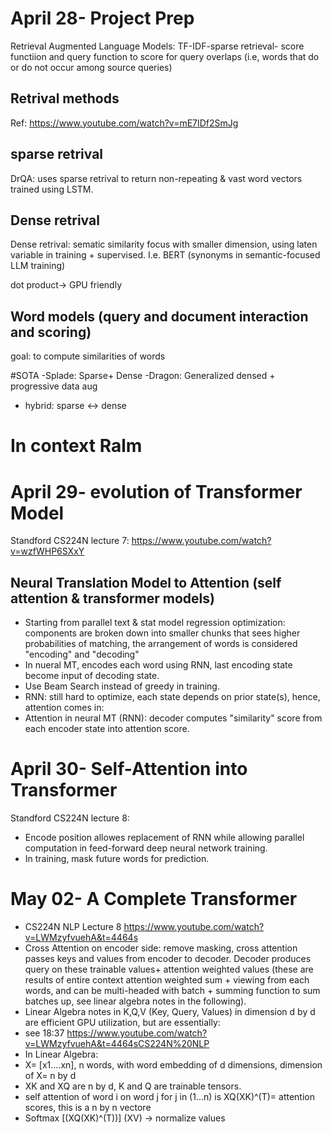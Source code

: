 # April 28- Project Prep
Retrieval Augmented Language Models:
TF-IDF-sparse retrieval- score functiion and query function to score for query overlaps (i.e, words that do or do not occur among source queries)

## Retrival methods
Ref: https://www.youtube.com/watch?v=mE7IDf2SmJg
##  sparse retrival 
DrQA: uses sparse retrival to return non-repeating & vast word vectors trained using LSTM.
## Dense retrival
Dense retrival: sematic similarity focus with smaller dimension, using laten variable in training + supervised. I.e. BERT (synonyms in semantic-focused LLM training)

dot product-> GPU friendly

## Word models (query and document interaction and scoring)
goal: to compute similarities of words

#SOTA
-Splade: Sparse+ Dense
-Dragon: Generalized densed + progressive data aug
- hybrid: sparse <-> dense


# In context Ralm


# April 29- evolution of Transformer Model 
Standford CS224N lecture 7: https://www.youtube.com/watch?v=wzfWHP6SXxY

## Neural Translation Model to Attention (self attention & transformer models)
- Starting from parallel text & stat model regression optimization: components are broken down into smaller chunks that sees higher probabilities of matching, the arrangement of words is considered "encoding" and "decoding"
- In nueral MT, encodes each word using RNN, last encoding state become input of decoding state.
- Use Beam Search instead of greedy in training.
- RNN: still hard to optimize, each state depends on prior state(s), hence, attention comes in:
- Attention in neural MT (RNN): decoder computes "similarity" score from each encoder state into attention score. 

# April 30- Self-Attention into Transformer

Standford CS224N lecture 8:
- Encode position allowes replacement of RNN while allowing parallel computation in feed-forward deep neural network training.
- In training, mask future words for prediction.


# May 02- A Complete Transformer
- CS224N NLP Lecture 8 
https://www.youtube.com/watch?v=LWMzyfvuehA&t=4464s
- Cross Attention on encoder side: remove masking, cross attention passes keys and values from encoder to decoder. Decoder produces query on these trainable values+ attention weighted values (these are results of entire context attention weighted sum + viewing from each words, and can be multi-headed with batch  + summing function to sum batches up, see linear algebra notes in the following).
- Linear Algebra notes in K,Q,V (Key, Query, Values) in dimension d by d are efficient GPU utilization, but are essentially:
- see 18:37 https://www.youtube.com/watch?v=LWMzyfvuehA&t=4464sCS224N%20NLP
-  In Linear Algebra:
- X= [x1....xn], n words, with word embedding of d dimensions, dimension of X= n by d
- XK and XQ are n by d, K and Q are trainable tensors.
- self attention of word i on word j for j in (1...n) is XQ(XK)^(T)= attention scores, this is a n by n vectore 
- Softmax [(XQ(XK)^(T))] (XV) -> normalize values

